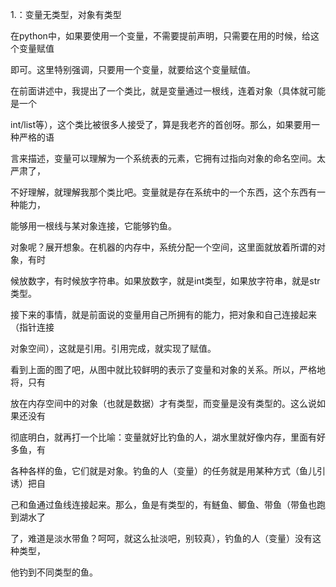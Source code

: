 1.：变量无类型，对象有类型

在python中，如果要使用一个变量，不需要提前声明，只需要在用的时候，给这个变量赋值

即可。这里特别强调，只要用一个变量，就要给这个变量赋值。



在前面讲述中，我提出了一个类比，就是变量通过一根线，连着对象（具体就可能是一个

int/list等），这个类比被很多人接受了，算是我老齐的首创呀。那么，如果要用一种严格的语

言来描述，变量可以理解为一个系统表的元素，它拥有过指向对象的命名空间。太严肃了，

不好理解，就理解我那个类比吧。变量就是存在系统中的一个东西，这个东西有一种能力，

能够用一根线与某对象连接，它能够钓鱼。

对象呢？展开想象。在机器的内存中，系统分配一个空间，这里面就放着所谓的对象，有时

候放数字，有时候放字符串。如果放数字，就是int类型，如果放字符串，就是str类型。

接下来的事情，就是前面说的变量用自己所拥有的能力，把对象和自己连接起来（指针连接

对象空间），这就是引用。引用完成，就实现了赋值。

看到上面的图了吧，从图中就比较鲜明的表示了变量和对象的关系。所以，严格地将，只有

放在内存空间中的对象（也就是数据）才有类型，而变量是没有类型的。这么说如果还没有

彻底明白，就再打一个比喻：变量就好比钓鱼的人，湖水里就好像内存，里面有好多鱼，有

各种各样的鱼，它们就是对象。钓鱼的人（变量）的任务就是用某种方式（鱼儿引诱）把自

己和鱼通过鱼线连接起来。那么，鱼是有类型的，有鲢鱼、鲫鱼、带鱼（带鱼也跑到湖水了

了，难道是淡水带鱼？呵呵，就这么扯淡吧，别较真），钓鱼的人（变量）没有这种类型，

他钓到不同类型的鱼。

